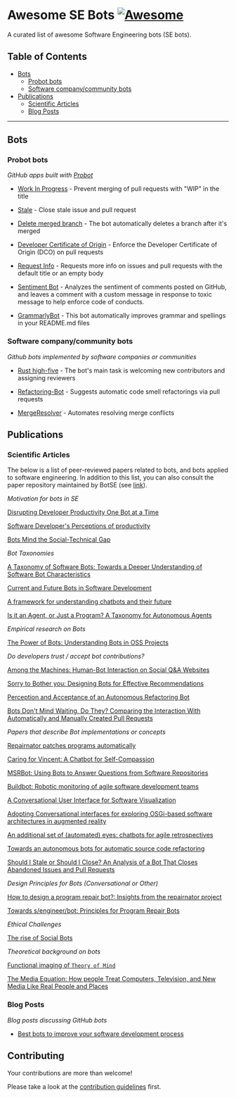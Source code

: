 # Awesome SE Bots [![Awesome](https://cdn.rawgit.com/sindresorhus/awesome/d7305f38d29fed78fa85652e3a63e154dd8e8829/media/badge.svg)](https://github.com/sindresorhus/awesome)

A curated list of awesome Software Engineering bots (SE bots). 

## Table of Contents
- [Bots](#bots) 
    - [Probot bots](#probot)
    - [Software company/community bots](#software)
- [Publications](#publications)
    - [Scientific Articles](#articles)
    - [Blog Posts](#posts)
  
---

## Bots
### Probot bots

*GitHub apps built with [Probot](https://probot.github.io/)*

* [Work In Progress](https://github.com/wip/app) - Prevent merging of pull requests with "WIP" in the title

* [Stale](https://github.com/probot/stale) - Close stale issue and pull request 

* [Delete merged branch](https://github.com/svanboxel/delete-merged-branch) - The bot automatically deletes a branch after it's merged

* [Developer Certificate of Origin](https://github.com/probot/dco) - Enforce the Developer Certificate of Origin (DCO) on pull requests

* [Request Info](https://github.com/behaviorbot/request-info) - Requests more info on issues and pull requests with the default title or an empty body

* [Sentiment Bot](https://probot.github.io/apps/sentiment-bot/) - Analyzes the sentiment of comments posted on GitHub, and leaves a comment with a custom message in response to toxic message to help enforce code of conducts. 

* [GrammarlyBot](https://github.com/behaviorbot/request-info) - This bot automatically improves grammar and spellings in your README.md files

### Software company/community bots

*Github bots implemented by software companies or communities*

* [Rust high-five](https://github.com/rust-highfive) - The bot's main task is welcoming new contributors and assigning reviewers

* [Refactoring-Bot](https://github.com/Refactoring-Bot/Refactoring-Bot) - Suggests automatic code smell refactorings via pull requests

* [MergeResolver](https://blogs.grammatech.com/mergeresolver-automatic-merge-conflict-resolution) - Automates resolving merge conflicts

## Publications

### Scientific Articles

The below is a list of peer-reviewed papers related to bots, and bots applied
to software engineering. In addition to this list, you can also consult the
paper repository maintained by BotSE (see [link](http://papers.botse.org/home)). 

*Motivation for bots in SE*

[Disrupting Developer Productivity One Bot at a Time](https://alexeyza.com/pdf/fse-var2016.pdf)

[Software Developer's Perceptions of productivity](http://thomas-zimmermann.com/publications/files/meyer-fse-2014.pdf)

[Bots Mind the Social-Technical Gap](https://dl.eusset.eu/bitstream/20.500.12015/2929/1/paper_14.pdf)

*Bot Taxonomies*

[A Taxonomy of Software Bots: Towards a Deeper Understanding of Software Bot Characteristics](https://dspace.library.uvic.ca/bitstream/handle/1828/10004/Lebeuf_Carlene_MASc_2018.pdf)

[Current and Future Bots in Software Development](https://doi.org/10.1109/BotSE.2019.00009)

[A framework for understanding chatbots and their future](https://doi.org/10.1145/3195836.3195859)

[Is it an Agent, or Just a Program? A Taxonomy for Autonomous Agents](https://www.researchgate.net/profile/Stan_Franklin/publication/221457111_Is_it_an_Agent_or_Just_a_Program_A_Taxonomy_for_Autonomous_Agents/links/0f317530ba440e7979000000/Is-it-an-Agent-or-Just-a-Program-A-Taxonomy-for-Autonomous-Agents.pdf)

*Empirical research on Bots*

[The Power of Bots: Understanding Bots in OSS Projects](http://igorwiese.com/images/papers/CSCW2018.pdf)

*Do developers trust / accept bot contributions?*

[Among the Machines: Human-Bot Interaction on Social Q&A Websites](https://cmustrudel.github.io/papers/chi16bot.pdf)

[Sorry to Bother you: Designing Bots for Effective Recommendations](https://doi.org/10.1109/BotSE.2019.00021)

[Perception and Acceptance of an Autonomous Refactoring Bot](https://doi.org/10.5220/0009168803030310)

[Bots Don't Mind Waiting, Do They? Comparing the Interaction With Automatically and Manually Created Pull Requests](https://arxiv.org/abs/2103.03591)

*Papers that describe Bot implementations or concepts*

[Repairnator patches programs automatically](https://doi.org/10.1145/3349589)

[Caring for Vincent: A Chatbot for Self-Compassion](https://minha-lee.github.io/files/lee_vincent_chatbot_CHI2019.pdf)

[MSRBot: Using Bots to Answer Questions from Software Repositories](https://arxiv.org/pdf/1905.06991.pdf)

[Buildbot: Robotic monitoring of agile software development teams](https://ieeexplore.ieee.org/stamp/stamp.jsp?arnumber=4415217)

[A Conversational User Interface for Software Visualization](https://doi.org/10.1109/VISSOFT.2017.21)

[Adopting Conversational interfaces for exploring OSGi-based software architectures in augmented reality](https://dl.acm.org/citation.cfm?id=3338683)

[An additional set of (automated) eyes: chatbots for agile retrospectives](https://doi.org/10.1109/BotSE.2019.00017)

[Towards an autonomous bots for automatic source code refactoring](https://doi.org/10.1109/BotSE.2019.00015)

[Should I Stale or Should I Close? An Analysis of a Bot That Closes Abandoned Issues and Pull Requests](https://ieeexplore.ieee.org/document/8823598)

*Design Principles for Bots (Conversational or Other)*

[How to design a program repair bot?: Insights from the repairnator project](https://doi.org/10.1145/3183519.3183540)

[Towards s/engineer/bot: Principles for Program Repair Bots](https://www.cs.cmu.edu/~rvantond/pdfs/botse-position-paper-2019.pdf)

*Ethical Challenges*

[The rise of Social Bots](https://doi.org/10.1145/2818717)

*Theoretical background on bots*

[Functional imaging of `Theory of Mind`](https://doi.org/10.1016/S1364-6613(02)00025-6)

[The Media Equation: How people Treat Computers, Television, and New Media Like Real People and Places](https://dl.acm.org/citation.cfm?id=236605)


### Blog Posts

*Blog posts discussing GitHub bots*

* [Best bots to improve your software development process](https://livablesoftware.com/best-bots-software-development/)

## Contributing
Your contributions are more than welcome! 

Please take a look at the [contribution guidelines](CONTRIBUTING.md) first.
